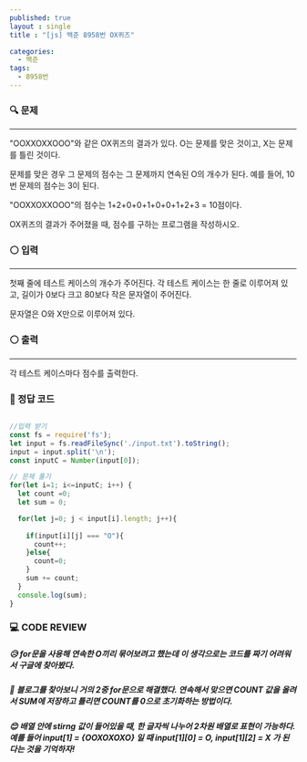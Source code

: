 ```yaml
---
published: true
layout : single
title : "[js] 백준 8958번 OX퀴즈"

categories:
  - 백준
tags:
  - 8958번
---
```


### 🔍 문제
---------
"OOXXOXXOOO"와 같은 OX퀴즈의 결과가 있다. O는 문제를 맞은 것이고, X는 문제를 틀린 것이다. 

문제를 맞은 경우 그 문제의 점수는 그 문제까지 연속된 O의 개수가 된다. 예를 들어, 10번 문제의 점수는 3이 된다.

"OOXXOXXOOO"의 점수는 1+2+0+0+1+0+0+1+2+3 = 10점이다.

OX퀴즈의 결과가 주어졌을 때, 점수를 구하는 프로그램을 작성하시오.

### ⚪ 입력
---
첫째 줄에 테스트 케이스의 개수가 주어진다. 각 테스트 케이스는 한 줄로 이루어져 있고, 길이가 0보다 크고 80보다 작은 문자열이 주어진다. 

문자열은 O와 X만으로 이루어져 있다.

### ⚪ 출력
---
각 테스트 케이스마다 점수를 출력한다.

### 📝 정답 코드
```javascript

//입력 받기
const fs = require('fs');
let input = fs.readFileSync('./input.txt').toString();
input = input.split('\n');
const inputC = Number(input[0]);

// 문제 풀기
for(let i=1; i<=inputC; i++) {
  let count =0;
  let sum = 0;

  for(let j=0; j < input[i].length; j++){
  
    if(input[i][j] === "O"){
      count++;
    }else{
      count=0;
    }
    sum += count;
  }
  console.log(sum);
}
```
### 💻 CODE REVIEW

##### 😥 for문을 사용해 연속한 O끼리 묶어보려고 했는데 이 생각으로는 코드를 짜기 어려워서 구글에 찾아봤다.

##### 🧐 블로그를 찾아보니 거의 2중 for문으로 해결했다. 연속해서 맞으면 COUNT 값을 올려서 SUM에 저장하고 틀리면 COUNT를 0으로 초기화하는 방법이다.

##### 😊 배열 안에 stirng 값이 들어있을 때, 한 글자씩 나누어 2차원 배열로 표현이 가능하다. 예를 들어 input[1] = {OOXOXOXO} 일 때 input[1][0] = O, input[1][2] = X 가 된다는 것을 기억하자!
